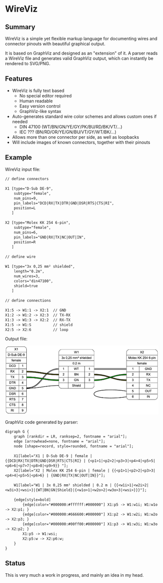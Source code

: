 # WireViz

## Summary

WireViz is a simple yet flexible markup language for documenting wires and connector pinouts with beautiful graphical output.

It is based on GraphViz and designed as an "extension" of it. A parser reads a WireViz file and generates valid GraphViz output, which can instantly be rendered to SVG/PNG.

## Features

* WireViz is fully text based
  * No special editor required
  * Human readable
  * Easy version control
  * GraphViz-like syntax
* Auto-generates standard wire color schemes and allows custom ones if needed
  * DIN 47100 (WT/BN/GN/YE/GY/PK/BU/RD/BK/VT/...)
  * IEC ???   (BN/RD/OR/YE/GN/BU/VT/GY/WT/BK/...)
* Allows more than one connector per side, as well as loopbacks
* Will include images of known connectors, together with their pinouts

## Example

WireViz input file:

    // define connectors

    X1 [type="D-Sub DE-9",
        subtype="female",
        num_pins=9,
        pin_labels="DCD|RX|TX|DTR|GND|DSR|RTS|CTS|RI",
        position=L
       ]

    X2 [type="Molex KK 254 6-pin",
        subtype="female",
        num_pins=6,
        pin_labels="GND|RX|TX|NC|OUT|IN",
        position=R
       ]

    // define wire

    W1 [type="3x 0,25 mm² shielded",
        length="0.2m",
        num_wires=3,
        colors="din47100",
        shield=true
       ]

    // define connections

    X1:5 -> W1:1 -> X2:1  // GND
    X1:2 -> W1:2 -> X2:3  // TX-RX
    X1:3 -> W1:3 -> X2:2  // RX-TX
    X1:5 -> W1:S          // shield
    X2:5 -> X2:6          // loop

Output file:

![Sample output diagram](idea/example1.png)

GraphViz code generated by parser:

    digraph G {
        graph [rankdir = LR, ranksep=2, fontname = "arial"];
        edge [arrowhead=none, fontname = "arial"];
        node [shape=record, style=rounded, fontname = "arial"];

        X1[label="X1 | D-Sub DE-9 | female | {{DCD|RX|TX|DTR|GND|DSR|RTS|CTS|RI} | {<p1>1|<p2>2|<p3>3|<p4>4|<p5>5|<p6>6|<p7>7|<p8>8|<p9>9}} "];
        X2[label="X2 | Molex KK 254 6-pin | female | {{<p1>1|<p2>2|<p3>3|<p4>4|<p5>5|<p6>6} | {GND|RX|TX|NC|OUT|IN}}"];

        W1[label="W1 | 3x 0,25 mm² shielded | 0.2 m | {{<w1i>1|<w2i>2|<w3i>3|<wsi>}|{WT|BN|GN|Shield}|{<w1o>1|<w2o>2|<w3o>3|<wsi>}}}"];

        {edge[style=bold]
            {edge[color="#000000:#ffffff:#000000"] X1:p5 -> W1:w1i; W1:w1o -> X2:p1; }
            {edge[color="#000000:#666600:#000000"] X1:p2 -> W1:w2i; W1:w2o -> X2:p3; }
            {edge[color="#000000:#00ff00:#000000"] X1:p3 -> W1:w3i; W1:w3o -> X2:p2; }
            X1:p5 -> W1:wsi;
            X2:p5:w -> X2:p6:w;
        }
    }

## Status

This is very much a work in progress, and mainly an idea in my head.
